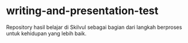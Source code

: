 # writing-and-presentation-test
Repository hasil belajar di Skilvul sebagai bagian dari langkah berproses untuk kehidupan yang lebih baik.

